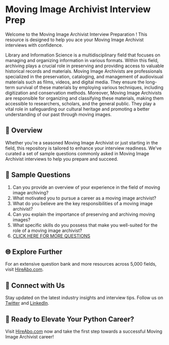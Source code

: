 # Moving Image Archivist Interview Prep

Welcome to the Moving Image Archivist Interview Preparation ! This resource is designed to help you ace your Moving Image Archivist interviews with confidence.

Library and Information Science is a multidisciplinary field that focuses on managing and organizing information in various formats. Within this field, archiving plays a crucial role in preserving and providing access to valuable historical records and materials. Moving Image Archivists are professionals specialized in the preservation, cataloging, and management of audiovisual materials such as films, videos, and digital media. They ensure the long-term survival of these materials by employing various techniques, including digitization and conservation methods. Moreover, Moving Image Archivists are responsible for organizing and classifying these materials, making them accessible to researchers, scholars, and the general public. They play a vital role in safeguarding our cultural heritage and promoting a better understanding of our past through moving images.

## 🚀 Overview

Whether you're a seasoned Moving Image Archivist or just starting in the field, this repository is tailored to enhance your interview readiness. We've curated a set of sample questions commonly asked in Moving Image Archivist interviews to help you prepare and succeed.

## 📝 Sample Questions

1. Can you provide an overview of your experience in the field of moving image archiving?
2. What motivated you to pursue a career as a moving image archivist?
3. What do you believe are the key responsibilities of a moving image archivist?
4. Can you explain the importance of preserving and archiving moving images?
5. What specific skills do you possess that make you well-suited for the role of a moving image archivist?
6. [CLICK HERE FOR MORE QUESTIONS](https://hireabo.com/job/18_2_44/Moving%20Image%20Archivist)

## 🌐 Explore Further

For an extensive question bank and more resources across 5,000 fields, visit [HireAbo.com](https://www.hireabo.com).

## 📱 Connect with Us

Stay updated on the latest industry insights and interview tips. Follow us on [Twitter](https://twitter.com/hireabo) and [LinkedIn](https://www.linkedin.com/in/hire-abo-3609972a8/).

## 🚀 Ready to Elevate Your Python Career?

Visit [HireAbo.com](https://www.hireabo.com) now and take the first step towards a successful Moving Image Archivist career!